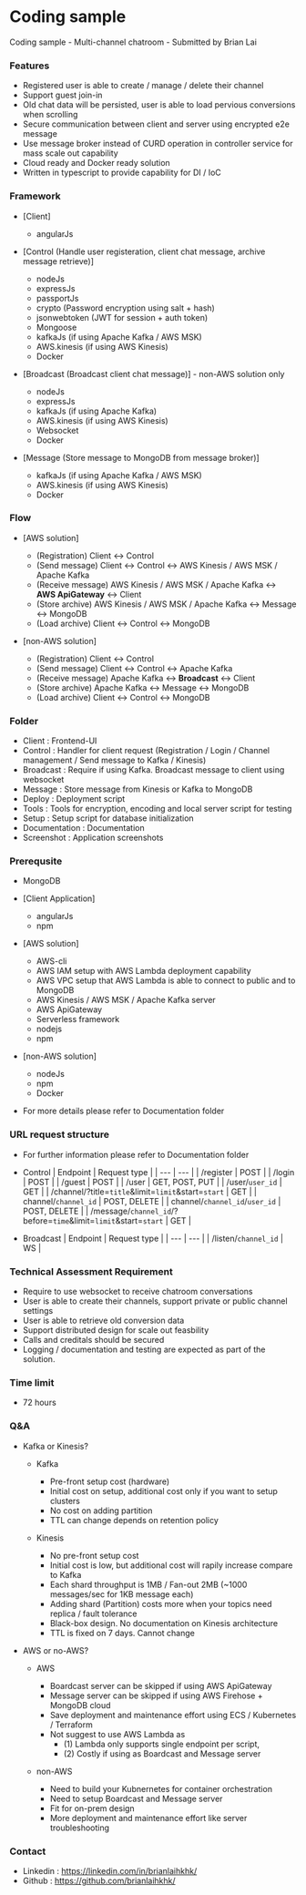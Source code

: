 # Coding sample
Coding sample - Multi-channel chatroom - Submitted by Brian Lai

### Features

- Registered user is able to create / manage / delete their channel
- Support guest join-in
- Old chat data will be persisted, user is able to load pervious conversions when scrolling
- Secure communication between client and server using encrypted e2e message
- Use message broker instead of CURD operation in controller service for mass scale out capability
- Cloud ready and Docker ready solution
- Written in typescript to provide capability for DI / IoC

### Framework 

- [Client]
    - angularJs

- [Control (Handle user registeration, client chat message, archive message retrieve)]
    - nodeJs
    - expressJs
    - passportJs
    - crypto (Password encryption using salt + hash)
    - jsonwebtoken (JWT for session + auth token)
    - Mongoose
    - kafkaJs (if using Apache Kafka / AWS MSK)
    - AWS.kinesis (if using AWS Kinesis)
    - Docker

- [Broadcast (Broadcast client chat message)] - non-AWS solution only
    - nodeJs
    - expressJs
    - kafkaJs (if using Apache Kafka)
    - AWS.kinesis (if using AWS Kinesis)
    - Websocket
    - Docker

- [Message (Store message to MongoDB from message broker)]
    - kafkaJs (if using Apache Kafka / AWS MSK)
    - AWS.kinesis (if using AWS Kinesis)
    - Docker

### Flow

- [AWS solution]
    - (Registration) Client <-> Control
    - (Send message) Client <-> Control <-> AWS Kinesis / AWS MSK / Apache Kafka
    - (Receive message) AWS Kinesis / AWS MSK / Apache Kafka <-> **AWS ApiGateway** <-> Client
    - (Store archive) AWS Kinesis / AWS MSK / Apache Kafka <-> Message <-> MongoDB
    - (Load archive) Client <-> Control <-> MongoDB

- [non-AWS solution]
    - (Registration) Client <-> Control
    - (Send message) Client <-> Control <-> Apache Kafka
    - (Receive message) Apache Kafka <-> **Broadcast** <-> Client
    - (Store archive) Apache Kafka <-> Message <-> MongoDB
    - (Load archive) Client <-> Control <-> MongoDB

### Folder

- Client : Frontend-UI
- Control : Handler for client request (Registration / Login / Channel management / Send message to Kafka / Kinesis)
- Broadcast : Require if using Kafka. Broadcast message to client using websocket
- Message : Store message from Kinesis or Kafka to MongoDB
- Deploy : Deployment script
- Tools : Tools for encryption, encoding and local server script for testing
- Setup : Setup script for database initialization
- Documentation : Documentation
- Screenshot : Application screenshots

### Prerequsite

- MongoDB

- [Client Application]
    - angularJs
    - npm

- [AWS solution]
    - AWS-cli
    - AWS IAM setup with AWS Lambda deployment capability
    - AWS VPC setup that AWS Lambda is able to connect to public and to MongoDB 
    - AWS Kinesis / AWS MSK / Apache Kafka server
    - AWS ApiGateway
    - Serverless framework
    - nodejs
    - npm

- [non-AWS solution]
    - nodeJs
    - npm
    - Docker

- For more details please refer to Documentation folder


### URL request structure

- For further information please refer to Documentation folder

- Control
| Endpoint      | Request type |
| --- | --- |
| /register  | POST |
| /login     |   POST |
| /guest      |  POST |
| /user      |  GET, POST, PUT |
| /user/`user_id`      |  GET |
| /channel/?title=`title`&limit=`limit`&start=`start`      |  GET |
| channel/`channel_id`      |  POST, DELETE |
| channel/`channel_id`/`user_id`      |  POST, DELETE |
| /message/`channel_id`/?before=`time`&limit=`limit`&start=`start`      |  GET |


- Broadcast
| Endpoint      | Request type |
| --- | --- |
| /listen/`channel_id`  | WS |

### Technical Assessment Requirement

- Require to use websocket to receive chatroom conversations
- User is able to create their channels, support private or public channel settings
- User is able to retrieve old conversion data
- Support distributed design for scale out feasbility
- Calls and creditals should be secured
- Logging / documentation and testing are expected as part of the solution.

### Time limit

- 72 hours

### Q&A

- Kafka or Kinesis?
    - Kafka
        - Pre-front setup cost (hardware)
        - Initial cost on setup, additional cost only if you want to setup clusters
        - No cost on adding partition
        - TTL can change depends on retention policy

    - Kinesis 
        - No pre-front setup cost
        - Initial cost is low, but additional cost will rapily increase compare to Kafka
        - Each shard throughput is 1MB / Fan-out 2MB (~1000 messages/sec for 1KB message each)
        - Adding shard (Partition) costs more when your topics need replica / fault tolerance
        - Black-box design. No documentation on Kinesis architecture
        - TTL is fixed on 7 days. Cannot change

- AWS or no-AWS?
    - AWS
        - Boardcast server can be skipped if using AWS ApiGateway
        - Message server can be skipped if using AWS Firehose + MongoDB cloud
        - Save deployment and maintenance effort using ECS / Kubernetes / Terraform
        - Not suggest to use AWS Lambda as
            - (1) Lambda only supports single endpoint per script, 
            - (2) Costly if using as Boardcast and Message server

    - non-AWS
        - Need to build your Kubnernetes for container orchestration
        - Need to setup Boardcast and Message server
        - Fit for on-prem design
        - More deployment and maintenance effort like server troubleshooting


### Contact
- Linkedin : https://linkedin.com/in/brianlaihkhk/
- Github : https://github.com/brianlaihkhk/
